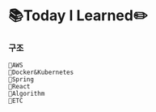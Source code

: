 # 📚Today I Learned✏️



### 구조

```
📁AWS
📁Docker&Kubernetes
📁Spring
📁React
📁Algorithm
📁ETC
```

<br>